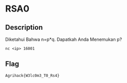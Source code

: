 # RSA0

## Description

Diketahui Bahwa n=p*q. Dapatkah Anda Menemukan p?

`nc <ip> 16001`

## Flag
`Agrihack{W3lc0m3_T0_Rs4}`
